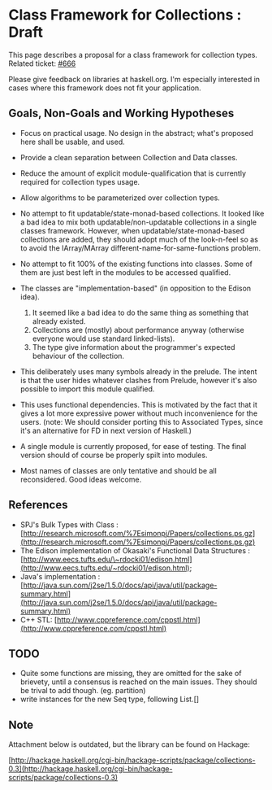 # Class Framework for Collections : Draft


This page describes a proposal for a class framework for collection types. Related ticket: [\#666](https://gitlab.haskell.org/ghc/ghc/issues/666)


Please give feedback on libraries at haskell.org.
I'm especially interested in cases where this framework does not fit your application.

## Goals, Non-Goals and Working Hypotheses

- Focus on practical usage. No design in the abstract; what's proposed here shall be usable, and used.
- Provide a clean separation between Collection and Data classes.
- Reduce the amount of explicit module-qualification that is currently required for collection types usage.
- Allow algorithms to be parameterized over collection types.

- No attempt to fit updatable/state-monad-based collections. 
  It looked like a bad idea to mix both updatable/non-updatable collections in a single classes framework.
  However, when updatable/state-monad-based collections are added, they should adopt much of the look-n-feel so as to avoid the IArray/MArray different-name-for-same-functions problem. 
- No attempt to fit 100% of the existing functions into classes. 
  Some of them are just best left in the modules to be accessed qualified.

- The classes are "implementation-based" (in opposition to the Edison idea).

  1. It seemed like a bad idea to do the same thing as something that already existed.
  1. Collections are (mostly) about performance anyway (otherwise everyone would use standard linked-lists).
  1. The type give information about the programmer's expected behaviour of the collection. 
- This deliberately uses many symbols already in the prelude. The intent is that the user hides whatever clashes from Prelude, however it's also possible to import this module qualified.
- This uses functional dependencies. This is motivated by the fact that it gives a lot more expressive power without much inconvenience for the users. (note: We should consider porting this to Associated Types, since it's an alternative for FD in next version of Haskell.)
- A single module is currently proposed, for ease of testing. The final version should of course be properly spilt into modules.
- Most names of classes are only tentative and should be all reconsidered. Good ideas welcome.

## References

- SPJ's Bulk Types with Class : [http://research.microsoft.com/%7Esimonpj/Papers/collections.ps.gz](http://research.microsoft.com/%7Esimonpj/Papers/collections.ps.gz)
- The Edison implementation of Okasaki's Functional Data Structures : [http://www.eecs.tufts.edu/\~rdocki01/edison.html](http://www.eecs.tufts.edu/~rdocki01/edison.html);
- Java's implementation : [http://java.sun.com/j2se/1.5.0/docs/api/java/util/package-summary.html](http://java.sun.com/j2se/1.5.0/docs/api/java/util/package-summary.html)
- C++ STL: [http://www.cppreference.com/cppstl.html](http://www.cppreference.com/cppstl.html)

## TODO

- Quite some functions are missing, they are omitted for the sake of brievety,
  until a consensus is reached on the main issues.
  They should be trival to add though. (eg. partition)
- write instances for the new Seq type, following List.\[\]

## Note



Attachment below is outdated, but the library can be found on Hackage:



[http://hackage.haskell.org/cgi-bin/hackage-scripts/package/collections-0.3](http://hackage.haskell.org/cgi-bin/hackage-scripts/package/collections-0.3)



